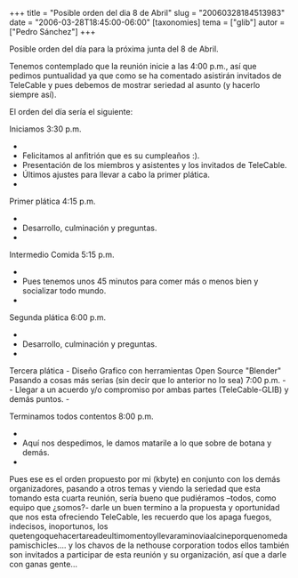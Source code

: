 +++
title = "Posible orden del dia 8 de Abril"
slug = "20060328184513983"
date = "2006-03-28T18:45:00-06:00"
[taxonomies]
tema = ["glib"]
autor = ["Pedro Sánchez"]
+++

Posible orden del día para la próxima junta del 8 de Abril.

Tenemos contemplado que la reunión inicie a las 4:00 p.m., así que
pedimos puntualidad ya que como se ha comentado asistirán invitados de
TeleCable y pues debemos de mostrar seriedad al asunto (y hacerlo
siempre así).

El orden del día sería el siguiente:

<!-- more -->
Iniciamos 3:30 p.m.

-
- Felicitamos al anfitrión que es su cumpleaños :).
- Presentación de los miembros y asistentes y los invitados de
    TeleCable.
- Últimos ajustes para llevar a cabo la primer plática.
-

Primer plática 4:15 p.m.

-
- Desarrollo, culminación y preguntas.
-

Intermedio Comida 5:15 p.m.

-
- Pues tenemos unos 45 minutos para comer más o menos bien y
    socializar todo mundo.
-

Segunda plática 6:00 p.m.

-
- Desarrollo, culminación y preguntas.
-

Tercera plática - Diseño Grafico con herramientas Open Source "Blender"
Pasando a cosas más serias (sin decir que lo anterior no lo sea) 7:00
p.m. - - Llegar a un acuerdo y/o compromiso por ambas partes
(TeleCable-GLIB) y demás puntos. -

Terminamos todos contentos 8:00 p.m.

-
- Aquí nos despedimos, le damos matarile a lo que sobre de botana y
    demás.
-

Pues ese es el orden propuesto por mi (kbyte) en conjunto con los demás
organizadores, pasando a otros temas y viendo la seriedad que esta
tomando esta cuarta reunión, sería bueno que pudiéramos –todos, como
equipo que ¿somos?- darle un buen termino a la propuesta y oportunidad
que nos esta ofreciendo TeleCable, les recuerdo que los apaga fuegos,
indecisos, inoportunos, los
quetengoquehacertareadeultimomentoyllevaraminoviaalcineporquenomedapamischicles….
y los chavos de la nethouse corporation todos ellos también son
invitados a participar de esta reunión y su organización, así que a
darle con ganas gente…
